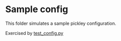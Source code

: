 # Sample config

This folder simulates a sample pickley configuration.

Exercised by  [test_config.py](../../test_config.py)

